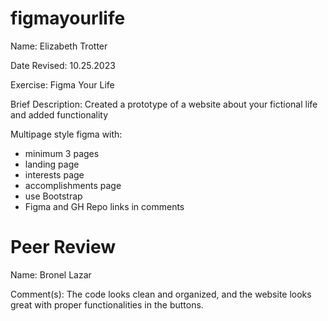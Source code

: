 # figmayourlife
Name: Elizabeth Trotter 

Date Revised: 10.25.2023

Exercise: Figma Your Life

Brief Description: Created a prototype of a website about your fictional life and added functionality

Multipage style figma with:
- minimum 3 pages 
- landing page
- interests page
- accomplishments page
- use Bootstrap
- Figma and GH Repo links in comments

# Peer Review
Name: Bronel Lazar

Comment(s): The code looks clean and organized, and the website looks great with proper functionalities in the buttons.
